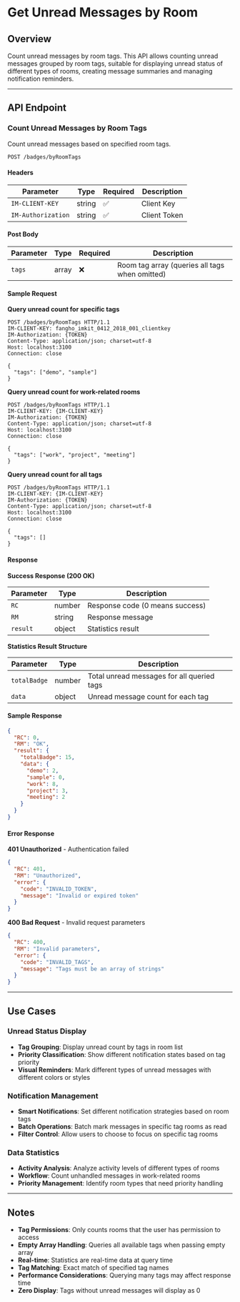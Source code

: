 # Get Unread Messages by Room

## Overview

Count unread messages by room tags. This API allows counting unread messages grouped by room tags, suitable for displaying unread status of different types of rooms, creating message summaries and managing notification reminders.

------

## API Endpoint

### Count Unread Messages by Room Tags

Count unread messages based on specified room tags.

```http
POST /badges/byRoomTags
```

#### Headers

| Parameter          | Type   | Required | Description  |
| ------------------ | ------ | -------- | ------------ |
| `IM-CLIENT-KEY`    | string | ✅        | Client Key   |
| `IM-Authorization` | string | ✅        | Client Token |

#### Post Body

| Parameter | Type  | Required | Description                                         |
| --------- | ----- | -------- | --------------------------------------------------- |
| `tags`    | array | ❌        | Room tag array (queries all tags when omitted)     |

#### Sample Request

**Query unread count for specific tags**

```http
POST /badges/byRoomTags HTTP/1.1
IM-CLIENT-KEY: fangho_imkit_0412_2018_001_clientkey
IM-Authorization: {TOKEN}
Content-Type: application/json; charset=utf-8
Host: localhost:3100
Connection: close

{
  "tags": ["demo", "sample"]
}
```

**Query unread count for work-related rooms**

```http
POST /badges/byRoomTags HTTP/1.1
IM-CLIENT-KEY: {IM-CLIENT-KEY}
IM-Authorization: {TOKEN}
Content-Type: application/json; charset=utf-8
Host: localhost:3100
Connection: close

{
  "tags": ["work", "project", "meeting"]
}
```

**Query unread count for all tags**

```http
POST /badges/byRoomTags HTTP/1.1
IM-CLIENT-KEY: {IM-CLIENT-KEY}
IM-Authorization: {TOKEN}
Content-Type: application/json; charset=utf-8
Host: localhost:3100
Connection: close

{
  "tags": []
}
```

#### Response

**Success Response (200 OK)**

| Parameter | Type   | Description                      |
| --------- | ------ | -------------------------------- |
| `RC`      | number | Response code (0 means success) |
| `RM`      | string | Response message                 |
| `result`  | object | Statistics result                |

**Statistics Result Structure**

| Parameter    | Type   | Description                               |
| ------------ | ------ | ----------------------------------------- |
| `totalBadge` | number | Total unread messages for all queried tags |
| `data`       | object | Unread message count for each tag         |

#### Sample Response

```json
{
  "RC": 0,
  "RM": "OK",
  "result": {
    "totalBadge": 15,
    "data": {
      "demo": 2,
      "sample": 0,
      "work": 8,
      "project": 3,
      "meeting": 2
    }
  }
}
```

#### Error Response

**401 Unauthorized** - Authentication failed

```json
{
  "RC": 401,
  "RM": "Unauthorized",
  "error": {
    "code": "INVALID_TOKEN",
    "message": "Invalid or expired token"
  }
}
```

**400 Bad Request** - Invalid request parameters

```json
{
  "RC": 400,
  "RM": "Invalid parameters",
  "error": {
    "code": "INVALID_TAGS",
    "message": "Tags must be an array of strings"
  }
}
```

------

## Use Cases

### Unread Status Display
- **Tag Grouping**: Display unread count by tags in room list
- **Priority Classification**: Show different notification states based on tag priority
- **Visual Reminders**: Mark different types of unread messages with different colors or styles

### Notification Management
- **Smart Notifications**: Set different notification strategies based on room tags
- **Batch Operations**: Batch mark messages in specific tag rooms as read
- **Filter Control**: Allow users to choose to focus on specific tag rooms

### Data Statistics
- **Activity Analysis**: Analyze activity levels of different types of rooms
- **Workflow**: Count unhandled messages in work-related rooms
- **Priority Management**: Identify room types that need priority handling

------

## Notes

- **Tag Permissions**: Only counts rooms that the user has permission to access
- **Empty Array Handling**: Queries all available tags when passing empty array
- **Real-time**: Statistics are real-time data at query time
- **Tag Matching**: Exact match of specified tag names
- **Performance Considerations**: Querying many tags may affect response time
- **Zero Display**: Tags without unread messages will display as 0